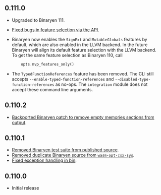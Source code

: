 ## 0.111.0

- Upgraded to Binaryen 111.
- [Fixed bugs in feature selection via the API](https://github.com/brson/wasm-opt-rs/issues/123).
- Binaryen now enables the `SignExt` and `MutableGlobals` features by default,
  which are also enabled in the LLVM backend.
  In the future Binaryen will align its default feature selection with the LLVM backend.
  To get the same feature selection as Binaryen 110, call

  ```rust
      opts.mvp_features_only()
  ```
- The `TypedFunctionReferences` feature has been removed. The CLI still accepts
  `--enable-typed-function-references` and `--disabled-type-function-references`
  as no-ops. The `integration` module does not accept these command line arguments.

## 0.110.2

- [Backported Binaryen patch to remove empty memories sections from output](https://github.com/brson/wasm-opt-rs/pull/111).

## 0.110.1

- [Removed Binaryen test suite from published source](https://github.com/brson/wasm-opt-rs/issues/98).
- [Removed duplicate Binaryen source from `wasm-opt-cxx-sys`](https://github.com/brson/wasm-opt-rs/pull/90).
- [Fixed exception handling in bin](https://github.com/brson/wasm-opt-rs/issues/89).

## 0.110.0

- Initial release
